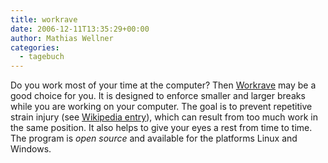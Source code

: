```yaml
---
title: workrave
date: 2006-12-11T13:35:29+00:00
author: Mathias Wellner
categories:
  - tagebuch
---
```

Do you work most of your time at the computer? Then [Workrave](http://www.workrave.org) may be a good choice for you. It is designed to enforce smaller and larger breaks while you are working on your computer. The goal is to prevent repetitive strain injury (see [Wikipedia entry](https://en.wikipedia.org/wiki/Repetitive_strain_injury)), which can result from too much work in the same position. It also helps to give your eyes a rest from time to time. The program is _open source_ and available for the platforms Linux and Windows.